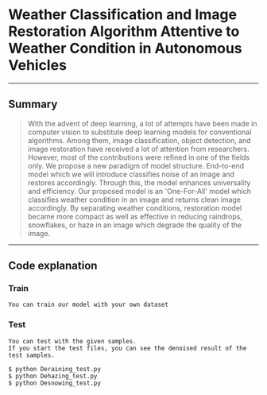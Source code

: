 # Weather Classification and Image Restoration Algorithm Attentive to Weather Condition in Autonomous Vehicles
-----------------------------------
## Summary

>With the advent of deep learning, a lot of attempts have been made in computer vision to substitute deep learning models for conventional algorithms. Among them, image classification, object detection, and image restoration have received a lot of attention from researchers. However, most of the contributions were refined in one of the fields only.
>We propose a new paradigm of model structure. End-to-end model which we will introduce classifies noise of an image and restores accordingly. Through this, the model enhances universality and efficiency. Our proposed model is an 'One-For-All' model which classifies weather condition in an image and returns clean image accordingly. By separating weather conditions, restoration model became more compact as well as effective in reducing raindrops, snowflakes, or haze in an image which degrade the quality of the image.
------------------------------------
## Code explanation

### Train
```
You can train our model with your own dataset
```

### Test

```
You can test with the given samples.
If you start the test files, you can see the denoised result of the test samples.

$ python Deraining_test.py
$ python Dehazing_test.py
$ python Desnowing_test.py
```
